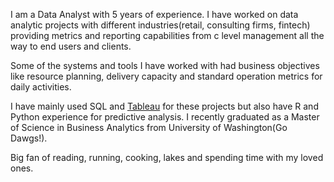 I am a Data Analyst with 5 years of experience. I have worked on data analytic projects with different industries(retail, consulting firms, fintech) providing metrics and reporting capabilities from c level management all the way to end users and clients. 

Some of the systems and tools I have worked with had business objectives like resource planning, delivery capacity and standard operation metrics for daily activities. 

I have mainly used SQL and [Tableau](https://public.tableau.com/app/profile/magdalena.martinez/vizzes) for these projects but also have R and Python experience for predictive analysis. I recently graduated as a Master of Science in Business Analytics from University of Washington(Go Dawgs!).

Big fan of reading, running, cooking, lakes and spending time with my loved ones.
